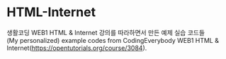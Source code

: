 # HTML-Internet
생활코딩 WEB1 HTML & Internet 강의를 따라하면서 만든 예제 실습 코드들<br>
(My personalized) example codes from CodingEverybody WEB1 HTML & Internet(https://opentutorials.org/course/3084).
